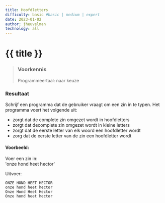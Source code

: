```yaml
---
title: Hoofdletters
difficulty: basic #basic | medium | expert
date: 2023-01-02
author: jheuvelman
technology: all
---
```




# {{ title }}

> ### Voorkennis
> Programmeertaal: naar keuze

### Resultaat
Schrijf een programma dat de gebruiker vraagt om een zin in te typen.
Het programma voert het volgende uit:

- zorgt dat de complete zin omgezet wordt in hoofdletters
- zorgt dat decomplete zin omgezet wordt in kleine letters
- zorgt dat de eerste letter van elk woord een hoofdletter wordt
- zorg dat de eerste letter van de zin een hoofdletter wordt

#### Voorbeeld:
Voer een zin in:   
'onze hond heet hector'
  
Uitvoer:
```shell
ONZE HOND HEET HECTOR 
onze hond heet hector
Onze Hond Heet Hector
Onze hond heet hector
```
